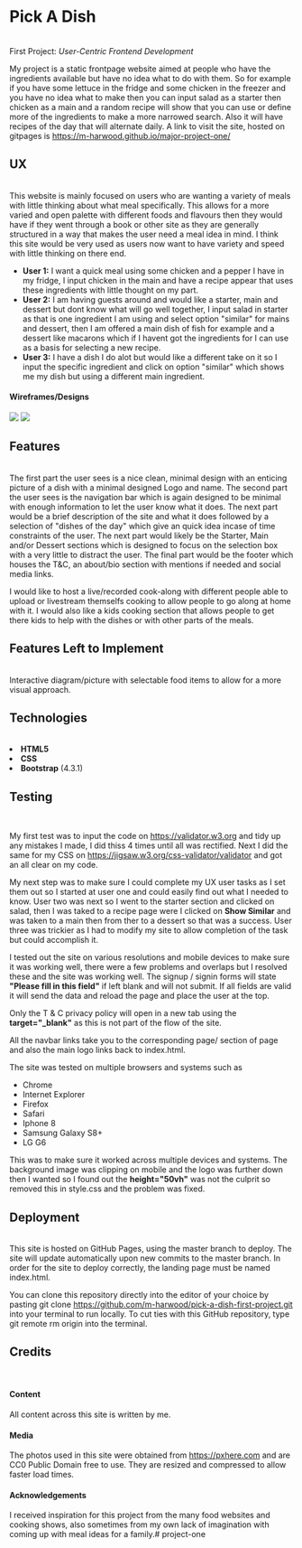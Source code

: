 <h1>Pick A Dish</h1>
<br>
First Project: <i>User-Centric Frontend Development</i>

My project is a static frontpage website aimed at people who have the ingredients available but have no idea what to do with them.
So for example if you have some lettuce in the fridge and some chicken in the freezer and you have no idea what to make then you can input salad as a starter then chicken as a main and a random recipe will show that you can use or
define more of the ingredients to make a more narrowed search.
Also it will have recipes of the day that will alternate daily.
A link to visit the site, hosted on gitpages is <a href="https://m-harwood.github.io/major-project-one/">https://m-harwood.github.io/major-project-one/</a>

<h2>UX</h2>
<br>
This website is mainly focused on users who are wanting a variety of meals with little thinking about what meal specifically. This allows for a more varied and open palette with different foods and flavours then they would have if they 
went through a book or other site as they are generally structured in a way that makes the user need a meal idea in mind.
I think this site would be very used as users now want to have variety and speed with little thinking on there end.

<ul>
<li><b>User 1:</b> I want a quick meal using some chicken and a pepper I have in my fridge, I input chicken in the main and have a recipe appear that uses these ingredients with little thought on my part.</li>
<li><b>User 2:</b> I am having guests around and would like a starter, main and dessert but dont know what will go well together, I input salad in starter as that is one ingredient I am using and select option "similar" for mains and dessert, 
then I am offered a main dish of fish for example and a dessert like macarons which if I havent got the ingredients for I can use as a basis for selecting a new recipe.</li>
<li><b>User 3:</b> I have a dish I do alot but would like a different take on it so I input the specific ingredient and click on option "similar" which shows me my dish but using a different main ingredient.</li>
</ul>

<h4>Wireframes/Designs</h4>
<img src="https://github.com/m-harwood/major-project-one/blob/master/wireframes/first-draft.jpg?raw=true">
<img src="https://github.com/m-harwood/major-project-one/blob/master/wireframes/second-draft.jpg?raw=true">

<h2>Features</h2>
<br>
The first part the user sees is a nice clean, minimal design with an enticing picture of a dish with a minimal designed Logo and name.
The second part the user sees is the navigation bar which is again designed to be minimal with enough information to let the user know what it does.
The next part would be a brief description of the site and what it does followed by a selection of "dishes of the day" which give an quick idea incase of time constraints of the user.
The next part would likely be the Starter, Main and/or Dessert sections which is designed to focus on the selection box with a very little to distract the user.
The final part would be the footer which houses the T&C, an about/bio section with mentions if needed and social media links.

I would like to host a live/recorded cook-along with different people able to upload or livestream themselfs cooking to allow people to go along at home with it.
I would also like a kids cooking section that allows people to get there kids to help with the dishes or with other parts of the meals.

<h2>Features Left to Implement</h2>
<br>
Interactive diagram/picture with selectable food items to allow for a more visual approach.

<h2>Technologies</h2>
<br>
<li><b>HTML5</b></li>
<li><b>CSS</b></li>
<li><b>Bootstrap</b> (4.3.1)</li>

<h2>Testing</h2>
<br>

My first test was to input the code on <a href="https://validator.w3.org">https://validator.w3.org<a> and tidy up any mistakes I made, I did thiss 4 times until all was rectified.
Next I did the same for my CSS on <a href="https://jigsaw.w3.org/css-validator/validator">https://jigsaw.w3.org/css-validator/validator<a> and got an all clear on my code.

My next step was to make sure I could complete my UX user tasks as I set them out so I started at user one and could easily find out what I needed to know.
User two was next so I went to the starter section and clicked on salad, then I was taked to a recipe page were I clicked on <b>Show Similar</b> and was taken to a main then from ther to a dessert so that was a success.
User three was trickier as I had to modify my site to allow completion of the task but could accomplish it.

I tested out the site on various resolutions and mobile devices to make sure it was working well, there were a few problems and overlaps but I resolved these and the site was working well.
The signup / signin forms will state <b>"Please fill in this field"</b> if left blank and will not submit. If all fields are valid it will send the data and reload the page and place the user at the top.

Only the T & C privacy policy will open in a new tab using the <b>target="_blank"</b> as this is not part of the flow of the site.

All the navbar links take you to the corresponding page/ section of page and also the main logo links back to index.html.

The site was tested on multiple browsers and systems such as <ul>
<li>Chrome</li>
<li>Internet Explorer</li>
<li>Firefox</li>
<li>Safari</li>
<li>Iphone 8</li>
<li>Samsung Galaxy S8+</li>
<li>LG G6</li>
</ul>
This was to make sure it worked across multiple devices and systems.
The background image was clipping on mobile and the logo was further down then I wanted so I found out the <b>height="50vh"</b> was not the culprit so removed this in style.css and the problem was fixed.

<h2>Deployment</h2>
<br>
This site is hosted on GitHub Pages, using the master branch to deploy. 
The site will update automatically upon new commits to the master branch. 
In order for the site to deploy correctly, the landing page must be named index.html.

You can clone this repository directly into the editor of your choice by pasting git clone https://github.com/m-harwood/pick-a-dish-first-project.git into your terminal to run locally.
To cut ties with this GitHub repository, type git remote rm origin into the terminal.

<h2>Credits</h2>
<br>
<h4>Content</h4>

All content across this site is written by me.

<h4>Media</h4>

The photos used in this site were obtained from https://pxhere.com and are CC0 Public Domain free to use.
They are resized and compressed to allow faster load times.

<h4>Acknowledgements</h4>

I received inspiration for this project from the many food websites and cooking shows, also sometimes from my own lack of imagination with coming up with meal ideas for a family.# project-one
